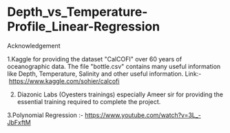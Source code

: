 # Depth_vs_Temperature-Profile_Linear-Regression
Acknowledgement

1.Kaggle for providing the dataset "CalCOFI" over 60 years of oceanographic data. The file "bottle.csv" contains many useful information like Depth, Temperature, Salinity and other useful information. Link:- https://www.kaggle.com/sohier/calcofi

2. Diazonic Labs (Oyesters trainings) especially Ameer sir for providing the essential training required to complete the project.

3.Polynomial Regression :- https://www.youtube.com/watch?v=3L_-JbFxftM

